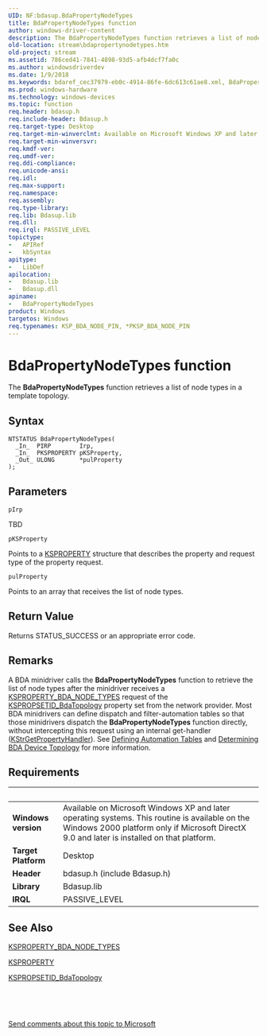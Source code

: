 ```yaml
---
UID: NF:bdasup.BdaPropertyNodeTypes
title: BdaPropertyNodeTypes function
author: windows-driver-content
description: The BdaPropertyNodeTypes function retrieves a list of node types in a template topology.
old-location: stream\bdapropertynodetypes.htm
old-project: stream
ms.assetid: 786ced41-7841-4898-93d5-afb4dcf7fa0c
ms.author: windowsdriverdev
ms.date: 1/9/2018
ms.keywords: bdaref_cec37979-eb0c-4914-86fe-6dc613c61ae8.xml, BdaPropertyNodeTypes function [Streaming Media Devices], BdaPropertyNodeTypes, stream.bdapropertynodetypes, bdasup/BdaPropertyNodeTypes
ms.prod: windows-hardware
ms.technology: windows-devices
ms.topic: function
req.header: bdasup.h
req.include-header: Bdasup.h
req.target-type: Desktop
req.target-min-winverclnt: Available on Microsoft Windows XP and later operating systems. This routine is available on the Windows 2000 platform only if Microsoft DirectX 9.0 and later is installed on that platform.
req.target-min-winversvr: 
req.kmdf-ver: 
req.umdf-ver: 
req.ddi-compliance: 
req.unicode-ansi: 
req.idl: 
req.max-support: 
req.namespace: 
req.assembly: 
req.type-library: 
req.lib: Bdasup.lib
req.dll: 
req.irql: PASSIVE_LEVEL
topictype:
-	APIRef
-	kbSyntax
apitype:
-	LibDef
apilocation:
-	Bdasup.lib
-	Bdasup.dll
apiname:
-	BdaPropertyNodeTypes
product: Windows
targetos: Windows
req.typenames: KSP_BDA_NODE_PIN, *PKSP_BDA_NODE_PIN
---
```



# BdaPropertyNodeTypes function
The <b>BdaPropertyNodeTypes</b> function retrieves a list of node types in a template topology.

## Syntax

````
NTSTATUS BdaPropertyNodeTypes(
  _In_  PIRP        Irp,
  _In_  PKSPROPERTY pKSProperty,
  _Out_ ULONG       *pulProperty
);
````

## Parameters

`pIrp`

TBD

`pKSProperty`

Points to a <a href="..\ks\nf-ks-ikscontrol-ksproperty.md">KSPROPERTY</a> structure that describes the property and request type of the property request.

`pulProperty`

Points to an array that receives the list of node types.


## Return Value

Returns STATUS_SUCCESS or an appropriate error code.

## Remarks

A BDA minidriver calls the <b>BdaPropertyNodeTypes</b> function to retrieve the list of node types after the minidriver receives a <a href="https://msdn.microsoft.com/library/windows/hardware/ff564332">KSPROPERTY_BDA_NODE_TYPES</a> request of the <a href="https://msdn.microsoft.com/library/windows/hardware/ff566561">KSPROPSETID_BdaTopology</a> property set from the network provider. Most BDA minidrivers can define dispatch and filter-automation tables so that those minidrivers dispatch the <b>BdaPropertyNodeTypes</b> function directly, without intercepting this request using an internal get-handler (<a href="https://msdn.microsoft.com/library/windows/hardware/ff567177">KStrGetPropertyHandler</a>). See <a href="https://msdn.microsoft.com/1c0dace6-b618-4705-bf5d-65457d14c072">Defining Automation Tables</a> and <a href="https://msdn.microsoft.com/fdac317e-d4fc-47c9-87d3-bec597f758f5">Determining BDA Device Topology</a> for more information.

## Requirements
| &nbsp; | &nbsp; |
| ---- |:---- |
| **Windows version** | Available on Microsoft Windows XP and later operating systems. This routine is available on the Windows 2000 platform only if Microsoft DirectX 9.0 and later is installed on that platform.  |
| **Target Platform** | Desktop |
| **Header** | bdasup.h (include Bdasup.h) |
| **Library** | Bdasup.lib |
| **IRQL** | PASSIVE_LEVEL |

## See Also

<a href="https://msdn.microsoft.com/library/windows/hardware/ff564332">KSPROPERTY_BDA_NODE_TYPES</a>



<a href="..\ks\nf-ks-ikscontrol-ksproperty.md">KSPROPERTY</a>



<a href="https://msdn.microsoft.com/library/windows/hardware/ff566561">KSPROPSETID_BdaTopology</a>



 

 

<a href="mailto:wsddocfb@microsoft.com?subject=Documentation%20feedback [stream\stream]:%20BdaPropertyNodeTypes function%20 RELEASE:%20(1/9/2018)&amp;body=%0A%0APRIVACY STATEMENT%0A%0AWe use your feedback to improve the documentation. We don't use your email address for any other purpose, and we'll remove your email address from our system after the issue that you're reporting is fixed. While we're working to fix this issue, we might send you an email message to ask for more info. Later, we might also send you an email message to let you know that we've addressed your feedback.%0A%0AFor more info about Microsoft's privacy policy, see http://privacy.microsoft.com/en-us/default.aspx." title="Send comments about this topic to Microsoft">Send comments about this topic to Microsoft</a>